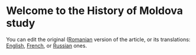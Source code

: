 # Welcome to the History of Moldova study

You can edit the original ([Romanian](ro) version of the article, or its translations: [English](en), [French](fr), or [Russian](ru) ones.
